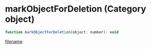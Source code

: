 # markObjectForDeletion (Category object)

```js
function markObjectForDeletion(object: number): void
```

[filename](markObjectForDeletion_m.md ':include')